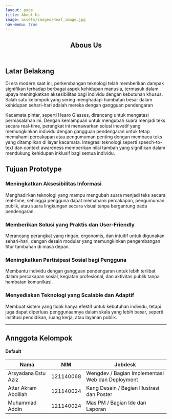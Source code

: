 ```yaml
---
layout: page
title: About Us
image: assets/images/deaf_image.jpg
nav-menu: true
---
```


<!-- Main -->
<div id="main" class="alt">

<!-- One -->
<section id="one">
	<div class="inner">
		<header class="major">
			<h1>Abous Us</h1>
		</header>

<!-- Content -->
<h2 id="content">Latar Belakang</h2>
<p>Di era modern saat ini, perkembangan teknologi telah memberikan dampak signifikan terhadap berbagai
aspek kehidupan manusia, termasuk dalam upaya meningkatkan aksesibilitas bagi individu dengan
kebutuhan khusus. Salah satu kelompok yang sering menghadapi hambatan besar dalam kehidupan
sehari-hari adalah mereka dengan gangguan pendengaran</p>

<p>Kacamata pintar, seperti Hearo Glasses, dirancang untuk mengatasi permasalahan ini. Dengan
kemampuan untuk mengubah suara menjadi teks secara real-time, perangkat ini menawarkan solusi
inovatif yang memungkinkan individu dengan gangguan pendengaran untuk tetap memahami percakapan
atau pengumuman penting dengan membaca teks yang ditampilkan di layar kacamata. Integrasi
teknologi seperti speech-to-text dan context awareness memberikan nilai tambah yang signifikan dalam
mendukung kehidupan inklusif bagi semua individu.</p>

<div class="content">
	<h2>Tujuan Prototype</h2>
	<div class="6u 12u$(small)">
		<h3>Meningkatkan Aksesibilitas Informasi</h3>
		<p>Menghadirkan teknologi yang mampu mengubah suara menjadi teks secara real-time, sehingga pengguna dapat memahami percakapan, pengumuman publik, atau suara lingkungan secara visual tanpa bergantung pada pendengaran.</p>
	</div>
	<div class="6u$ 12u$(small)">
		<h3>Memberikan Solusi yang Praktis dan User-Friendly</h3>
		<p>Merancang perangkat yang ringan, ergonomis, dan intuitif untuk digunakan sehari-hari, dengan desain modular yang memungkinkan pengembangan fitur tambahan di masa depan.</p>
	</div>
	<div class="4u 12u$(medium)">
		<h3>Meningkatkan Partisipasi Sosial bagi Pengguna</h3>
		<p>Membantu individu dengan gangguan pendengaran untuk lebih terlibat dalam percakapan sosial, kegiatan profesional, dan aktivitas publik tanpa hambatan komunikasi.</p>
	</div>
	<div class="4u 12u$(medium)">
		<h3>Menyediakan Teknologi yang Scalable dan Adaptif</h3>
		<p>Membuat sistem yang tidak hanya efektif untuk kebutuhan individu, tetapi juga dapat diperluas penggunaannya dalam skala yang lebih besar, seperti institusi pendidikan, ruang kerja, atau layanan publik.</p>
	</div>
</div>

<hr class="major" />

<!-- Elements -->
<h2 id="elements">Annggota Kelompok</h2>

<h4>Default</h4>
<div class="table-wrapper">
	<table>
		<thead>
			<tr>
				<th>Nama</th>
				<th>NIM</th>
				<th>Jobdesk</th>
			</tr>
		</thead>
		<tbody>
			<tr>
				<td>Arsyadana Estu Aziz</td>
				<td>121140068</td>
				<td>Wengdev / Bagian Implementasi Web dan Deployment</td>
			</tr>
			<tr>
				<td>Attar Akram Abdillah</td>
				<td>121140024</td>
				<td>Kang Desain / Bagian Illustrasi dan Poster</td>
			</tr>
			<tr>
				<td>Muhammad Addin</td>
				<td>121140024</td>
				<td>Mas PM / Bagian Ide dan Laporan</td>
			</tr>
		</tbody>
	</table>
</div>
